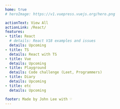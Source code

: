 ```yaml
---
home: true
# heroImage: https://v1.vuepress.vuejs.org/hero.png

actionText: View All
actionLink: /React/
features:
- title: React
  # details: React V18 examples and issues
  details: Upcoming
- title: TS
  details: React with TS
- title: Vue
  details: Upcoming
- title: Playground
  details: Code challenge (Leet, Programmers)
- title: Diary
  details: Upcoming
- title: etc
  details: Upcoming

footer: Made by John Lee with ♡
---
```

